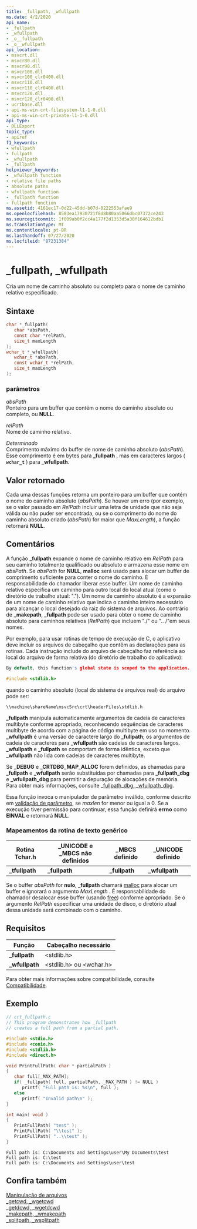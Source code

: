 ```yaml
---
title: _fullpath, _wfullpath
ms.date: 4/2/2020
api_name:
- _fullpath
- _wfullpath
- _o__fullpath
- _o__wfullpath
api_location:
- msvcrt.dll
- msvcr80.dll
- msvcr90.dll
- msvcr100.dll
- msvcr100_clr0400.dll
- msvcr110.dll
- msvcr110_clr0400.dll
- msvcr120.dll
- msvcr120_clr0400.dll
- ucrtbase.dll
- api-ms-win-crt-filesystem-l1-1-0.dll
- api-ms-win-crt-private-l1-1-0.dll
api_type:
- DLLExport
topic_type:
- apiref
f1_keywords:
- wfullpath
- fullpath
- _wfullpath
- _fullpath
helpviewer_keywords:
- _wfullpath function
- relative file paths
- absolute paths
- wfullpath function
- _fullpath function
- fullpath function
ms.assetid: 4161ec17-0d22-45dd-b07d-0222553afae9
ms.openlocfilehash: 8583ea17930721f8d8b80aa5066dbc07372ce243
ms.sourcegitcommit: 1f009ab0f2cc4a177f2d1353d5a38f164612bdb1
ms.translationtype: MT
ms.contentlocale: pt-BR
ms.lasthandoff: 07/27/2020
ms.locfileid: "87231384"
---
```

# <a name="_fullpath-_wfullpath"></a>_fullpath, _wfullpath

Cria um nome de caminho absoluto ou completo para o nome de caminho relativo especificado.

## <a name="syntax"></a>Sintaxe

```C
char *_fullpath(
   char *absPath,
   const char *relPath,
   size_t maxLength
);
wchar_t *_wfullpath(
   wchar_t *absPath,
   const wchar_t *relPath,
   size_t maxLength
);
```

### <a name="parameters"></a>parâmetros

*absPath*<br/>
Ponteiro para um buffer que contém o nome do caminho absoluto ou completo, ou **NULL**.

*relPath*<br/>
Nome de caminho relativo.

*Determinado*<br/>
Comprimento máximo do buffer de nome de caminho absoluto (*absPath*). Esse comprimento é em bytes para **_fullpath** , mas em caracteres largos ( **`wchar_t`** ) para **_wfullpath**.

## <a name="return-value"></a>Valor retornado

Cada uma dessas funções retorna um ponteiro para um buffer que contém o nome do caminho absoluto (*absPath*). Se houver um erro (por exemplo, se o valor passado em *RelPath* incluir uma letra de unidade que não seja válida ou não puder ser encontrada, ou se o comprimento do nome do caminho absoluto criado (*absPath*) for maior que *MaxLength*), a função retornará **NULL**.

## <a name="remarks"></a>Comentários

A função **_fullpath** expande o nome de caminho relativo em *RelPath* para seu caminho totalmente qualificado ou absoluto e armazena esse nome em *absPath*. Se *absPath* for **NULL**, **malloc** será usado para alocar um buffer de comprimento suficiente para conter o nome do caminho. É responsabilidade do chamador liberar esse buffer. Um nome de caminho relativo especifica um caminho para outro local do local atual (como o diretório de trabalho atual: "."). Um nome de caminho absoluto é a expansão de um nome de caminho relativo que indica o caminho inteiro necessário para alcançar o local desejado da raiz do sistema de arquivos. Ao contrário de **_makepath**, **_fullpath** pode ser usado para obter o nome de caminho absoluto para caminhos relativos (*RelPath*) que incluem "./" ou ".. /"em seus nomes.

Por exemplo, para usar rotinas de tempo de execução de C, o aplicativo deve incluir os arquivos de cabeçalho que contêm as declarações para as rotinas. Cada instrução include do arquivo de cabeçalho faz referência ao local do arquivo de forma relativa (do diretório de trabalho do aplicativo):

```C
By default, this function's global state is scoped to the application. To change this, see [Global state in the CRT](../global-state.md).

#include <stdlib.h>
```

quando o caminho absoluto (local do sistema de arquivos real) do arquivo pode ser:

`\\machine\shareName\msvcSrc\crt\headerFiles\stdlib.h`

**_fullpath** manipula automaticamente argumentos de cadeia de caracteres multibyte conforme apropriado, reconhecendo sequências de caracteres multibyte de acordo com a página de código multibyte em uso no momento. **_wfullpath** é uma versão de caractere largo do **_fullpath**; os argumentos de cadeia de caracteres para **_wfullpath** são cadeias de caracteres largos. **_wfullpath** e **_fullpath** se comportam de forma idêntica, exceto que **_wfullpath** não lida com cadeias de caracteres multibyte.

Se **_DEBUG** e **_CRTDBG_MAP_ALLOC** forem definidos, as chamadas para **_fullpath** e **_wfullpath** serão substituídas por chamadas para **_fullpath_dbg** e **_wfullpath_dbg** para permitir a depuração de alocações de memória. Para obter mais informações, consulte [_fullpath_dbg, _wfullpath_dbg](fullpath-dbg-wfullpath-dbg.md).

Essa função invoca o manipulador de parâmetro inválido, conforme descrito em [validação de parâmetro](../../c-runtime-library/parameter-validation.md), se *maxlen* for menor ou igual a 0. Se a execução tiver permissão para continuar, essa função definirá **errno** como **EINVAL** e retornará **NULL**.

### <a name="generic-text-routine-mappings"></a>Mapeamentos da rotina de texto genérico

|Rotina Tchar.h|_UNICODE e _MBCS não definidos|_MBCS definido|_UNICODE definido|
|---------------------|--------------------------------------|--------------------|-----------------------|
|**_tfullpath**|**_fullpath**|**_fullpath**|**_wfullpath**|

Se o buffer *absPath* for **nulo**, **_fullpath** chamará [malloc](malloc.md) para alocar um buffer e ignorará o argumento *MaxLength* . É responsabilidade do chamador desalocar esse buffer (usando [free](free.md)) conforme apropriado. Se o argumento *RelPath* especificar uma unidade de disco, o diretório atual dessa unidade será combinado com o caminho.

## <a name="requirements"></a>Requisitos

|Função|Cabeçalho necessário|
|--------------|---------------------|
|**_fullpath**|\<stdlib.h>|
|**_wfullpath**|\<stdlib.h> ou \<wchar.h>|

Para obter mais informações sobre compatibilidade, consulte [Compatibilidade](../../c-runtime-library/compatibility.md).

## <a name="example"></a>Exemplo

```C
// crt_fullpath.c
// This program demonstrates how _fullpath
// creates a full path from a partial path.

#include <stdio.h>
#include <conio.h>
#include <stdlib.h>
#include <direct.h>

void PrintFullPath( char * partialPath )
{
   char full[_MAX_PATH];
   if( _fullpath( full, partialPath, _MAX_PATH ) != NULL )
      printf( "Full path is: %s\n", full );
   else
      printf( "Invalid path\n" );
}

int main( void )
{
   PrintFullPath( "test" );
   PrintFullPath( "\\test" );
   PrintFullPath( "..\\test" );
}
```

```Output
Full path is: C:\Documents and Settings\user\My Documents\test
Full path is: C:\test
Full path is: C:\Documents and Settings\user\test
```

## <a name="see-also"></a>Confira também

[Manipulação de arquivos](../../c-runtime-library/file-handling.md)<br/>
[_getcwd, _wgetcwd](getcwd-wgetcwd.md)<br/>
[_getdcwd, _wgetdcwd](getdcwd-wgetdcwd.md)<br/>
[_makepath, _wmakepath](makepath-wmakepath.md)<br/>
[_splitpath, _wsplitpath](splitpath-wsplitpath.md)<br/>
